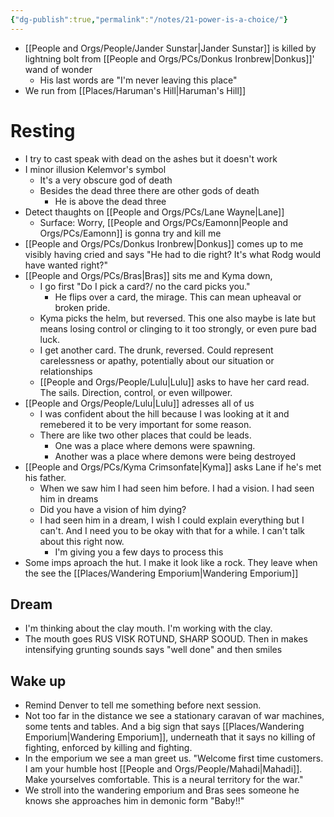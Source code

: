 ```yaml
---
{"dg-publish":true,"permalink":"/notes/21-power-is-a-choice/"}
---
```




- [[People and Orgs/People/Jander Sunstar\|Jander Sunstar]] is killed by  lightning bolt from [[People and Orgs/PCs/Donkus Ironbrew\|Donkus]]' wand of wonder
	- His last words are "I'm never leaving this place"
- We run from [[Places/Haruman's Hill\|Haruman's Hill]]

# Resting
- I try to cast speak with dead on the ashes but it doesn't work
- I minor illusion Kelemvor's symbol
	- It's a very obscure god of death
	- Besides the dead three there are other gods of death
		- He is above the dead three
- Detect thaughts on [[People and Orgs/PCs/Lane Wayne\|Lane]]
	- Surface: Worry, [[People and Orgs/PCs/Eamonn\|People and Orgs/PCs/Eamonn]] is gonna try and kill me
- [[People and Orgs/PCs/Donkus Ironbrew\|Donkus]] comes up to me visibly having cried and says "He had to die right? It's what Rodg would have wanted right?"
- [[People and Orgs/PCs/Bras\|Bras]] sits me and Kyma down, 
	- I go first "Do I pick a card?/ no the card picks you."
		- He flips over a card, the mirage. This can mean upheaval or broken pride. 
	- Kyma picks the helm, but reversed. This one also maybe is late but means losing control or clinging to it too strongly, or even pure bad luck. 
	- I get another card. The drunk, reversed. Could represent carelessness or apathy, potentially about our situation or relationships
	- [[People and Orgs/People/Lulu\|Lulu]] asks to have her card read. The sails. Direction, control, or even willpower. 
- [[People and Orgs/People/Lulu\|Lulu]] adresses all of us
	- I was confident about the hill because I was looking at it and remebered it to be very important for some reason. 
	- There are like two other places that could be leads. 
		- One was a place where demons were spawning. 
		- Another was a place where demons were being destroyed
- [[People and Orgs/PCs/Kyma Crimsonfate\|Kyma]] asks Lane if he's met his father. 
	- When we saw him I had seen him before. I had a vision. I had seen him in dreams
	- Did you have a vision of him dying? 
	- I had seen him in a dream, I wish I could explain everything but I can't. And I need you to be okay with that for a while. I can't talk about this right now. 
		- I'm giving you a few days to process this 
- Some imps aproach the hut. I make it look like a rock. They leave when the see the [[Places/Wandering Emporium\|Wandering Emporium]]
## Dream
- I'm thinking about the clay mouth. I'm working with the clay. 
- The mouth goes RUS VISK ROTUND, SHARP SOOUD. Then in makes intensifying grunting sounds says "well done" and then smiles

## Wake up
- Remind Denver to tell me something before next session. 
- Not too far in the distance we see a stationary caravan of war machines, some tents and tables. And a big sign that says [[Places/Wandering Emporium\|Wandering Emporium]], underneath that it says no killing of fighting, enforced by killing and fighting.
- In the emporium we see a man greet us. "Welcome first time customers. I am your humble host [[People and Orgs/People/Mahadi\|Mahadi]]. Make yourselves comfortable. This is a neural territory for the war."
- We stroll into the wandering emporium and Bras sees someone he knows she approaches him in demonic form "Baby!!"
